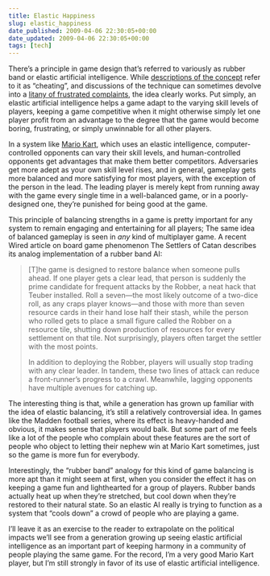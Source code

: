 ```yaml
---
title: Elastic Happiness
slug: elastic_happiness
date_published: 2009-04-06 22:30:05+00:00
date_updated: 2009-04-06 22:30:05+00:00
tags: [tech]
---
```

There’s a principle in game design that’s referred to variously as rubber band or elastic artificial intelligence. While [descriptions of the concept](http://en.wikipedia.org/wiki/Rubber_band_AI#Cheating_AI) refer to it as “cheating”, and discussions of the technique can sometimes devolve into a [litany of frustrated complaints](http://tvtropes.org/pmwiki/pmwiki.php/Main/RubberBandAI), the idea clearly works. Put simply, an elastic artificial intelligence helps a game adapt to the varying skill levels of players, keeping a game competitive when it might otherwise simply let one player profit from an advantage to the degree that the game would become boring, frustrating, or simply unwinnable for all other players.

In a system like [Mario Kart](http://en.wikipedia.org/wiki/Mario_Kart), which uses an elastic intelligence, computer-controlled opponents can vary their skill levels, and human-controlled opponents get advantages that make them better competitors. Adversaries get more adept as your own skill level rises, and in general, gameplay gets more balanced and more satisfying for most players, with the exception of the person in the lead. The leading player is merely kept from running away with the game every single time in a well-balanced game, or in a poorly-designed one, they’re punished for being good at the game.

This principle of balancing strengths in a game is pretty important for any system to remain engaging and entertaining for all players; The same idea of balanced gameplay is seen in *any* kind of multiplayer game. A recent Wired article on board game phenomenon The Settlers of Catan describes its analog implementation of a rubber band AI:

> [T]he game is designed to restore balance when someone pulls ahead. If one player gets a clear lead, that person is suddenly the prime candidate for frequent attacks by the Robber, a neat hack that Teuber installed. Roll a seven—the most likely outcome of a two-dice roll, as any craps player knows—and those with more than seven resource cards in their hand lose half their stash, while the person who rolled gets to place a small figure called the Robber on a resource tile, shutting down production of resources for every settlement on that tile. Not surprisingly, players often target the settler with the most points.
> 
> In addition to deploying the Robber, players will usually stop trading with any clear leader. In tandem, these two lines of attack can reduce a front-runner’s progress to a crawl. Meanwhile, lagging opponents have multiple avenues for catching up.

The interesting thing is that, while a generation has grown up familiar with the idea of elastic balancing, it’s still a relatively controversial idea. In games like the Madden football series, where its effect is heavy-handed and obvious, it makes sense that players would balk. But some part of me feels like a lot of the people who complain about these features are the sort of people who object to letting their nephew win at Mario Kart sometimes, just so the game is more fun for everybody.

Interestingly, the “rubber band” analogy for this kind of game balancing is more apt than it might seem at first, when you consider the effect it has on keeping a game fun and lighthearted for a group of players. Rubber bands actually heat up when they’re stretched, but cool down when they’re restored to their natural state. So an elastic AI really is trying to function as a system that “cools down” a crowd of people who are playing a game.

I’ll leave it as an exercise to the reader to extrapolate on the political impacts we’ll see from a generation growing up seeing elastic artificial intelligence as an important part of keeping harmony in a community of people playing the same game. For the record, I’m a very good Mario Kart player, but I’m still strongly in favor of its use of elastic artificial intelligence.
